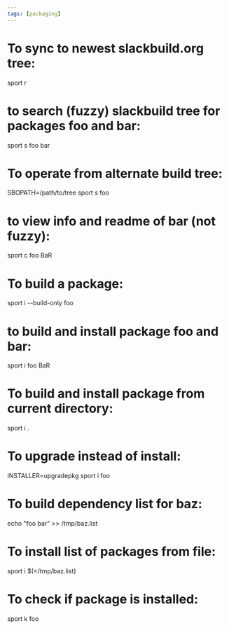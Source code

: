 ```yaml
---
tags: [packaging]
---
```


# To sync to newest slackbuild.org tree:

sport r

# to search (fuzzy) slackbuild tree for packages foo and bar:

sport s foo bar

# To operate from alternate build tree:

SBOPATH=/path/to/tree sport s foo

# to view info and readme of bar (not fuzzy):

sport c foo BaR

# To build a package:

sport i --build-only foo

# to build and install package foo and bar:

sport i foo BaR

# To build and install package from current directory:

sport i .

# To upgrade instead of install:

INSTALLER=upgradepkg sport i foo

# To build dependency list for baz:

echo "foo bar" >> /tmp/baz.list

# To install list of packages from file:

sport i $(</tmp/baz.list)

# To check if package is installed:

sport k foo
